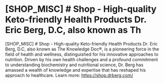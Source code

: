# [SHOP_MISC] # Shop - High-quality Keto-friendly Health Products Dr. Eric Berg, D.C, also known as Th

[SHOP_MISC] # Shop - High-quality Keto-friendly Health Products Dr. Eric Berg, D.C, also known as The Knowledge Doc®, is a pioneering force in the field of health and wellness, distinguished for his innovative approaches to nutrition. Driven by his own health challenges and a profound commitment to understanding biochemistry and nutritional science, Dr. Berg has amassed a wealth of knowledge and expertise that has reshaped his approach to healthcare.
Learn more: https://shop.drberg.com/
